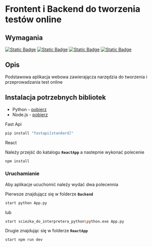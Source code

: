 # Frontent i Backend do tworzenia testów online

## Wymagania
  
[![Static Badge](https://img.shields.io/badge/Python-3.12.6-green?style=for-the-badge&logo=python&labelColor=black&color=blue)](https://www.python.org/downloads/release/python-3126/)
[![Static Badge](https://img.shields.io/badge/FastApi-0.115.12-green?style=for-the-badge&logo=fastapi&labelColor=black&color=%23009485)](https://fastapi.tiangolo.com)
[![Static Badge](https://img.shields.io/badge/React-19.1-61DBFB?style=for-the-badge&logo=react&labelColor=black)](https://react.dev)
[![Static Badge](https://img.shields.io/badge/Node.js-22.15.0-darkgreen?style=for-the-badge&logo=node.js&labelColor=black)](https://nodejs.org/en)

## Opis

Podstawowa aplikacja webowa zawierającza narzędzia do tworzenia i przeprowadzania test online

## Instalacja potrzebnych bibliotek

- Python - [pobierz](https://www.python.org/downloads/release/python-3126/)
- Node.js - [pobierz](https://nodejs.org/en/download)

Fast Api
```sh
pip install "fastapi[standard]"
```

React

Należy przejść do katalogu **`ReactApp`** a nastepnie wykonać polecenie
```sh
npm install
```
### Uruchamianie
Aby aplikacje ucuchomić należy wydać dwa polecennia

Pierwsze znajdującz się w folderze **`Backend`**

```sh
start python App.py
```

lub

```sh
start sciezka_do_interpretera_python\python.exe App.py
```

Drugie znajdując się w folderze **`ReactApp`**

```sh
start npm run dev
```


